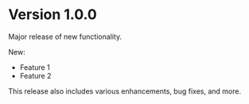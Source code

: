 # Version 1.0.0

Major release of new functionality.

New:
- Feature 1
- Feature 2

This release also includes various enhancements, bug fixes, and more.
